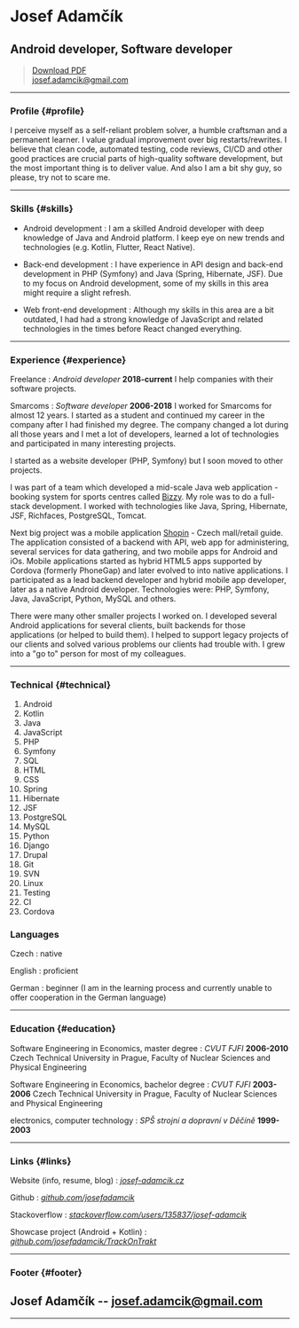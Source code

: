 # Josef Adamčík

## Android developer, Software developer

> [Download PDF](resume.pdf)  
> [josef.adamcik@gmail.com](mailto:josef.adamcik@gmail.com)  


------

### Profile {#profile}

 I perceive myself as a self-reliant problem solver, a humble craftsman and a permanent learner. I value gradual improvement over big restarts/rewrites. I believe that clean code, automated testing, code reviews, CI/CD and other good practices are crucial parts of high-quality software development, but the most important thing is to deliver value. <span class="supressed">And also I am a bit shy guy, so please, try not to scare me.

------

### Skills {#skills}

* Android development
  : I am a skilled Android developer with deep knowledge of Java and Android platform. I keep eye on new trends and technologies (e.g. Kotlin, Flutter, React Native).

* Back-end development
  : I have experience in API design and back-end development in PHP (Symfony) and Java (Spring, Hibernate, JSF). Due to my focus on Android development, some of my skills in this area might require a slight refresh.

* Web front-end development
  : Although my skills in this area are a bit outdated, I had had a strong knowledge of JavaScript and related technologies in the times before React changed everything.

-------

### Experience {#experience}

Freelance
: *Android developer*
  __2018-current__
  I help companies with their software projects.

Smarcoms
: *Software developer*
  __2006-2018__
  I worked for Smarcoms for almost 12 years. I started as a student and continued my career in the company after I had finished my degree. The company changed a lot during all those years and I met a lot of developers, learned a lot of technologies and participated in many interesting projects. 
  
  I started as a website developer (PHP, Symfony) but I soon moved to other projects. 

  I was part of a team which developed a mid-scale Java web application - booking system for sports centres called [Bizzy](http://e-rezervace.cz). My role was to do a full-stack development.  I worked with technologies like Java, Spring, Hibernate, JSF, Richfaces, PostgreSQL, Tomcat.
  
  Next big project was a mobile application [Shopin](https://play.google.com/store/apps/details?id=cz.smarcoms.nakupnicentra) - Czech mall/retail guide. The application consisted of a backend with API, web app for administering, several services for data gathering, and two mobile apps for Android and iOs. Mobile applications started as hybrid HTML5 apps supported by Cordova (formerly PhoneGap) and later evolved to into native applications. I participated as a lead backend developer and hybrid mobile app developer, later as a native Android developer. Technologies were: PHP, Symfony, Java, JavaScript, Python, MySQL and others.
  
  There were many other smaller projects I worked on. I developed several Android applications for several clients, built backends for those applications (or helped to build them). I helped to support legacy projects of our clients and solved various problems our clients had trouble with. I grew into a "go to" person for most of my colleagues. 

------

### Technical {#technical}

1. Android
1. Kotlin
1. Java
1. JavaScript
1. PHP
1. Symfony
1. SQL 
1. HTML
1. CSS
1. Spring
1. Hibernate
1. JSF
1. PostgreSQL
1. MySQL
1. Python
1. Django
1. Drupal
1. Git
1. SVN
1. Linux
1. Testing
1. CI
2. Cordova

### Languages

Czech 
: native

English
: proficient

German
: beginner (I am in the learning process and currently unable to offer cooperation in the German language)

------



### Education {#education}

Software Engineering in Economics, master degree
: *CVUT FJFI*
  __2006-2010__
  Czech Technical University in Prague, Faculty of Nuclear Sciences and Physical Engineering

Software Engineering in Economics, bachelor degree
: *CVUT FJFI*
  __2003-2006__
  Czech Technical University in Prague, Faculty of Nuclear Sciences and Physical Engineering

electronics, computer technology
: *SPŠ strojní a dopravní v Děčíně*
  __1999-2003__

------
### Links {#links}

Website (info, resume, blog)
: *[josef-adamcik.cz](https://josef-adamcik.cz)*

Github
: *[github.com/josefadamcik](https://github.com/josefadamcik)*

Stackoverflow
: *[stackoverflow.com/users/135837/josef-adamcik](https://stackoverflow.com/users/135837/josef-adamcik)*

Showcase project (Android + Kotlin)
: *[github.com/josefadamcik/TrackOnTrakt](https://github.com/josefadamcik/TrackOnTrakt)*

------
### Footer {#footer}

Josef Adamčík --  [josef.adamcik@gmail.com](josef.adamcik@gmail.com) 
 -- 

------
